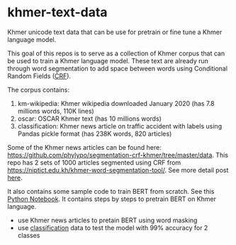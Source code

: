 # khmer-text-data
Khmer unicode text data that can be use for pretrain or fine tune a Khmer language model. 

This goal of this repos is to serve as a collection of Khmer corpus that can be used to train a Khmer language model. 
These text are already run through word segmentation to add space between words using Conditional Random Fields ([CRF](https://github.com/phylypo/segmentation-crf-khmer/tree/master/data)).

The corpus contains:
1. km-wikipedia: Khmer wikipedia downloaded January 2020 (has 7.8 millions words, 110K lines)
1. oscar: OSCAR Khmer text (has 10 millions words)
1. classification: Khmer news article on traffic accident with labels using Pandas pickle format (has 238K words, 820 articles)

Some of the Khmer news articles can be found here:
https://github.com/phylypo/segmentation-crf-khmer/tree/master/data.
This repo has 2 sets of 1000 articles segmented using CRF from https://niptict.edu.kh/khmer-word-segmentation-tool/. See more detail post [here](https://medium.com/@phylypo/segmentation-of-khmer-text-using-conditional-random-fields-3a2d4d73956a).

It also contains some sample code to train BERT from scratch. 
See this [Python Notebook](https://github.com/phylypo/khmer-text-data/tree/master/bert-pretrain-from-scratch). It contains steps by steps to pretrain BERT on Khmer language.
- use Khmer news articles to pretain BERT using word masking
- use [classification](https://github.com/phylypo/khmer-text-data/tree/master/classifications) data to test the model with 99% accuracy for 2 classes

